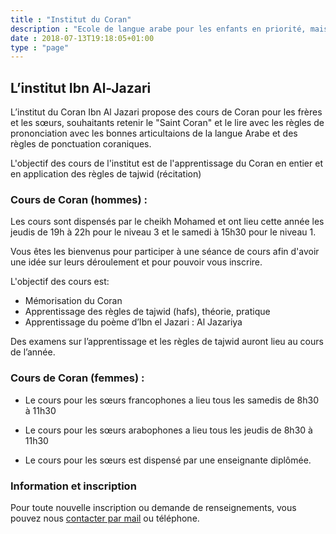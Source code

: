 ```yaml
---
title : "Institut du Coran"
description : "Ecole de langue arabe pour les enfants en priorité, mais également pour d'autres niveaux"
date : 2018-07-13T19:18:05+01:00
type : "page"
---
```


## L’institut Ibn Al-Jazari

L’institut du Coran Ibn Al Jazari propose des cours de Coran pour les frères et
les sœurs, souhaitants retenir le "Saint Coran" et le lire avec les règles de
prononciation avec les bonnes articultaions de la langue Arabe et des règles de
ponctuation coraniques.

L'objectif des cours de l'institut est de l'apprentissage du Coran en entier et
en application des règles de tajwid (récitation)

### Cours de Coran (hommes) :

Les cours sont dispensés par le cheikh Mohamed et ont lieu cette année les
jeudis de 19h à 22h pour le niveau 3 et le samedi à 15h30 pour le niveau 1.

Vous êtes les bienvenus pour participer à une séance de cours afin d'avoir une
idée sur leurs déroulement et pour pouvoir vous inscrire.

L'objectif des cours est:

- Mémorisation du Coran
- Apprentissage des règles de tajwid (hafs), théorie, pratique
- Apprentissage du poème d’Ibn el Jazari : Al Jazariya

Des examens sur l’apprentissage et les règles de tajwid auront lieu au cours de
l’année.

### Cours de Coran (femmes) :

- Le cours pour les sœurs francophones a lieu tous les samedis de 8h30 à 11h30

- Le cours pour les sœurs arabophones a lieu tous les jeudis de 8h30 à 11h30

- Le cours pour les sœurs est dispensé par une enseignante diplômée.

### Information et inscription

Pour toute nouvelle inscription ou demande de renseignements, vous pouvez nous
[contacter par mail](/contact) ou téléphone.
